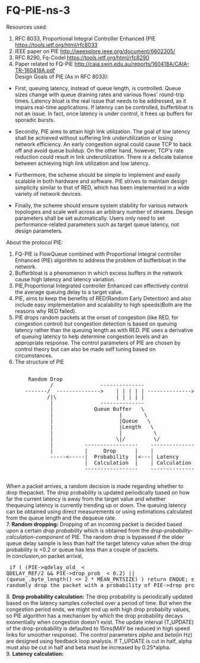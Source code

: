 # FQ-PIE-ns-3


Resources used:
  1. RFC 8033, Proportional Integral Controller Enhanced (PIE  https://tools.ietf.org/html/rfc8033 
  2. IEEE paper on PIE http://ieeexplore.ieee.org/document/6602305/
  3. RFC 8290, Fq-Codel https://tools.ietf.org/html/rfc8290
  4. Paper related  to FQ-PIE http://caia.swin.edu.au/reports/160418A/CAIA-TR-160418A.pdf    
Design Goals of PIE (As in RFC 8033):

  *  First, queuing latency, instead of queue length, is controlled.
      Queue sizes change with queue draining rates and various flows'
      round-trip times.  Latency bloat is the real issue that needs to
      be addressed, as it impairs real-time applications.  If latency
      can be controlled, bufferbloat is not an issue.  In fact, once
      latency is under control, it frees up buffers for sporadic bursts.

   *  Secondly, PIE aims to attain high link utilization.  The goal of
      low latency shall be achieved without suffering link
      underutilization or losing network efficiency.  An early
      congestion signal could cause TCP to back off and avoid queue
      buildup.  On the other hand, however, TCP's rate reduction could
      result in link underutilization.  There is a delicate balance
      between achieving high link utilization and low latency.

   *  Furthermore, the scheme should be simple to implement and easily
      scalable in both hardware and software.  PIE strives to maintain
      design simplicity similar to that of RED, which has been
      implemented in a wide variety of network devices.

   *  Finally, the scheme should ensure system stability for various
      network topologies and scale well across an arbitrary number of
      streams.  Design parameters shall be set automatically.  Users
      only need to set performance-related parameters such as target
      queue latency, not design parameters.
      
About the protocol PIE: 
  1. FQ-PIE is FlowQueue combined with Proportional Integral controller Enhanced (PIE) algorithm to address the problem of bufferbloat in the network. 
  2. Bufferbloat is a phenomenon in which excess buffers in the network cause high latency and latency variation. 
  3. PIE,Proportional Integrated controller Enhanced can effectively control the average queuing delay to a target value.
  4. PIE, aims to keep the benefits of RED(Random Early Detection) and also include easy implementation and scalability to high speeds(Both are the reasons why RED failed).
  5. PIE drops random packets at the onset of congestion (like RED, for congestion control) but congestion detection is based on queuing latency rather than the queuing length as with RED. PIE uses a derivative of queuing latency to help determine congestion levels and an appropriate response. The control parameters of PIE are chosen by control theory but can also be made self tuning based on circumstances.  
  6. The structure of PIE  
  
  <pre>
  
       Random Drop
              /               --------------
      -------/  -------------->    | | | | | -------------->
             /|\                   | | | | |
              |               --------------
              |             Queue Buffer   \
              |                     |       \
              |                     |Queue   \
              |                     |Length   \
              |                     |          \
              |                    \|/         \/
              |          -----------------    -------------------
              |          |     Drop      |    |                 |
              -----<-----|  Probability  |<---| Latency         |
                         |  Calculation  |    | Calculation     |
                         -----------------    -------------------
  </pre>
  
  When a packet arrives, a random decision is made regarding whether to drop thepacket.  The drop probability is updated periodically based on how far the current latency is away from the target value and whether thequeuing latency is currently trending up or down.  The queuing latency can be obtained using direct measurements or using estimations calculated from the queue length and the dequeue rate.  
  7. **Random dropping:** Dropping of an incoming packet is decided based upon a certain _drop probability_ which is obtained from the _drop-probability-calculation-component_ of PIE. The random drop is bypassed if the older queue delay sample is less than half the target latency value when the drop probability is <0.2 or queue has less than a couple of packets.  
    In conclusion,on packet arrival,
        <pre>
        if ( (PIE->qdelay_old_ < QDELAY_REF/2 && PIE->drop_prob_ < 0.2)
            || (queue_.byte_length() <= 2 * MEAN_PKTSIZE) )
                return ENQUE;
      else
         randomly drop the packet with a probability of
         PIE->drop_prob_.
         </pre>
  8. **Drop probability calculation:** The drop probability is periodically updated based on the latency samples collected over a period of time. But when the congestion period ends, we might end up with high drop probabilty values, so PIE algorithm has a mechanism by which the drop probability decays exonentially when congestion doesn't exist. The update interval (T_UPDATE) of the drop-probability is defaulted to 15ms(MAY be reduced in high speed links for smoother response). 
      The control parameters _alpha_ and _beta_(in Hz) are designed using feedback loop analysis. If T_UPDATE is cut in half, alpha must also be cut in half and beta must be increased by 0.25*alpha.   
   9. **Latency calculation:**
